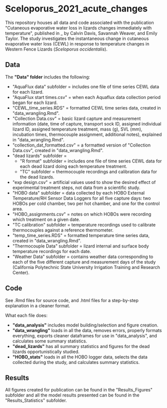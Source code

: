 # Sceloporus_2021_acute_changes

This repository houses all data and code associated with the publication "Cutaneous evaporative water loss in lizards changes immediately with temperature", published in _ by Calvin Davis, Savannah Weaver, and Emily Taylor. The study investigates the instantaneous change in cutaneous evaporative water loss (CEWL) in response to temperature changes in Western Fence Lizards (*Sceloporus occidentalis*).


## Data

The **"Data" folder** includes the following:

- "AquaFlux data" subfolder = includes one file of time series CEWL data for each lizard.
- "AquaFlux start times.csv" = when each Aquaflux data collection period began for each lizard.
- "CEWL_time_series.RDS" = formatted CEWL time series data, created in "data_wrangling.Rmd".
- "Collection Data.csv" = basic lizard capture and measurement information (date, time of capture, transport sock ID, assigned individual lizard ID, assigned temperature treatment, mass (g), SVL (mm), incubation times, thermocouple assignment, additional notes), explained in "data_wrangling.Rmd".
- "collection_dat_formatted.csv" = a formatted version of "Collection Data.csv", created in "data_wrangling.Rmd".
- "dead lizards" subfolder = 
  - "R format" subfolder = includes one file of time series CEWL data for each dead lizard doing each temperature treatment.
  - "TC" subfolder = thermocouple recordings and calibration data for the dead lizards.
- "exp design.csv" = artificial values used to show the desired effect of experimental treatment steps, not data from a scientific study.
- "HOBO data" subfolder = data collected by each HOBO External Temperature/RH Sensor Data Loggers for all five capture days: two HOBOs per cold chamber, two per hot chamber, and one for the control area.
- "HOBO_assignments.csv" = notes on which HOBOs were recording which treatment on a given date.
- "TC calibration" subfolder = temperature recordings used to calibrate thermocouples against a reference thermometer.
- "temp_time_series.RDS" = formatted temperature time series data, created in "data_wrangling.Rmd".
- "Thermocouple Data" subfolder = lizard internal and surface body temperature recordings for each date.
- "Weather Data" subfolder = contains weather data corresponding to each of the five different capture and measurement days of the study (California Polytechnic State University Irrigation Training and Research Center).


## Code

See .Rmd files for source code, and .html files for a step-by-step explanation in a cleaner format.

What each file does:

- **"data_analysis"** includes model building/selection and figure creation. 
- **"data_wrangling"** loads in all the data, removes errors, properly formats everything, exports cleaner dataframes for use in "data_analysis", and calculates some summary statistics. 
- **"dead_lizards"** has all summary statistics and figures for the dead lizards opportunistically studied.
- **"HOBO_stats"** loads in all the HOBO logger data, selects the data collected during the study, and calculates summary statistics.


## Results

All figures created for publication can be found in the "Results_Figures" subfolder and all the model results presented can be found in the "Results_Statistics" subfolder.
